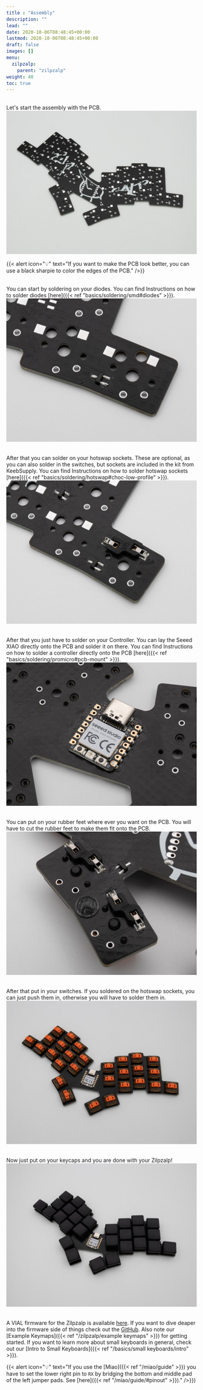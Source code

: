 ```yaml
---
title : "Assembly"
description: ""
lead: ""
date: 2020-10-06T08:48:45+00:00
lastmod: 2020-10-06T08:48:45+00:00
draft: false
images: []
menu:
  zilpzalp:
    parent: "zilpzalp"
weight: 40
toc: true
---
```


<br>Let's start the assembly with the PCB.
![zilpzalp-pcb](zilpzalp-pcb.jpg)

{{< alert icon="💡" text="If you want to make the PCB look better, you can use a black sharpie to color the edges of the PCB." />}}

<br>You can start by soldering on your diodes. You can find Instructions on how to solder diodes [here]({{< ref "basics/soldering/smd#diodes" >}}).
![zilpzalp-diodesoldered](zilpzalp-diodesoldered.jpg)

<br>After that you can solder on your hotswap sockets. These are optional, as you can also solder in the switches, but sockets are included in the kit from KeebSupply. You can find Instructions on how to solder hotswap sockets [here]({{< ref "basics/soldering/hotswap#choc-low-profile" >}}).
![zilpzalp-hotswap](zilpzalp-hotswap.jpg)

<br>After that you just have to solder on your Controller. You can lay the Seeed XIAO directly onto the PCB and solder it on there. You can find Instructions on how to solder a controller directly onto the PCB [here]({{< ref "basics/soldering/promicro#pcb-mount" >}}).
![zilpzalp-controller](zilpzalp-controller.jpg)

<br>You can put on your rubber feet where ever you want on the PCB. You will have to cut the rubber feet to make them fit onto the PCB.
![zilpzalp-rubberfeet](zilpzalp-rubberfeet.jpg)

<br>After that put in your switches. If you soldered on the hotswap sockets, you can just push them in, otherwise you will have to solder them in.
![zilpzalp-switches](zilpzalp-switches.jpg)

<br>Now just put on your keycaps and you are done with your Zilpzalp!
![zilpzalp-cover](zilpzalp-cover.jpg)

<br>A VIAL firmware for the Zilpzalp is available [here](https://files.keeb.supply/firmware/Zilpzalp/). If you want to dive deaper into the firmware side of things check out the [GitHub](https://github.com/kilipan/zilpzalp). Also note our [Example Keymaps]({{< ref "/zilpzalp/example keymaps" >}}) for getting started. If you want to learn more about small keyboards in general, check out our [Intro to Small Keyboards]({{< ref "/basics/small keyboards/intro" >}}).

{{< alert icon="💡" text="If you use the [Miao]({{< ref "/miao/guide" >}}) you have to set the lower right pin to `RX` by bridging the bottom and middle pad of the left jumper pads. See [here]({{< ref "/miao/guide/#pinout" >}})." />}})
